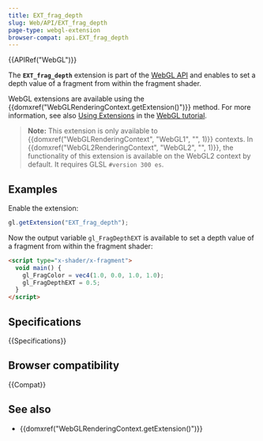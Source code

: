 ```yaml
---
title: EXT_frag_depth
slug: Web/API/EXT_frag_depth
page-type: webgl-extension
browser-compat: api.EXT_frag_depth
---
```


{{APIRef("WebGL")}}

The **`EXT_frag_depth`** extension is part of the [WebGL API](/en-US/docs/Web/API/WebGL_API) and enables to set a depth value of a fragment from within the fragment shader.

WebGL extensions are available using the {{domxref("WebGLRenderingContext.getExtension()")}} method. For more information, see also [Using Extensions](/en-US/docs/Web/API/WebGL_API/Using_Extensions) in the [WebGL tutorial](/en-US/docs/Web/API/WebGL_API/Tutorial).

> **Note:** This extension is only available to {{domxref("WebGLRenderingContext", "WebGL1", "", 1)}} contexts. In {{domxref("WebGL2RenderingContext", "WebGL2", "", 1)}}, the functionality of this extension is available on the WebGL2 context by default. It requires GLSL `#version 300 es`.

## Examples

Enable the extension:

```js
gl.getExtension("EXT_frag_depth");
```

Now the output variable `gl_FragDepthEXT` is available to set a depth value of a fragment from within the fragment shader:

```html
<script type="x-shader/x-fragment">
  void main() {
    gl_FragColor = vec4(1.0, 0.0, 1.0, 1.0);
    gl_FragDepthEXT = 0.5;
  }
</script>
```

## Specifications

{{Specifications}}

## Browser compatibility

{{Compat}}

## See also

- {{domxref("WebGLRenderingContext.getExtension()")}}
